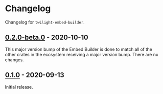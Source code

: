 # Changelog

Changelog for `twilight-embed-builder`.

## [0.2.0-beta.0] - 2020-10-10

This major version bump of the Embed Builder is done to match all of the other
crates in the ecosystem receiving a major version bump. There are no changes.

## [0.1.0] - 2020-09-13

Initial release.

[0.2.0-beta.0]: https://github.com/twilight-rs/twilight/releases/tag/embed-builder-v0.2.0-beta.0
[0.1.0]: https://github.com/twilight-rs/twilight/releases/tag/v0.1.0

